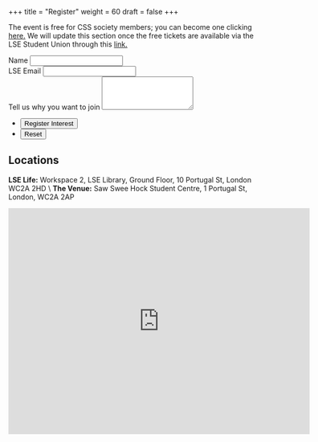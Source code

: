 +++
title = "Register"
weight = 60
draft = false
+++

The event is free for CSS society members; you can become one clicking [here.](https://www.lsesu.com/activities/societies/society/CSS/) We will update this section once the free tickets are available via the LSE Student Union through this [link.](https://www.lsesu.com/events/13345/6679/)

<form method="post" action="https://formspree.io/css@lsesu.org">
	<div class="field half first">
		<label for="name">Name</label>
		<input type="text" name="name" id="name" />
	</div>
	<div class="field half">
		<label for="email">LSE Email</label>
		<input type="text" name="email" id="email" />
	</div>
	<div class="field">
		<label for="message">Tell us why you want to join</label>
		<textarea name="message" id="message" rows="4"></textarea>
	</div>
	<ul class="actions">
		<li><input type="submit" value="Register Interest" class="special" /></li>
		<li><input type="reset" value="Reset" /></li>
	</ul>
</form>

## Locations

__LSE Life:__ Workspace 2, LSE Library, Ground Floor, 10 Portugal St, London WC2A 2HD \\
__The Venue:__ Saw Swee Hock Student Centre, 1 Portugal St, London, WC2A 2AP

<div id='map'>
<iframe src="https://www.google.com/maps/embed?pb=!1m18!1m12!1m3!1d2231.736847887586!2d-0.11793915438182817!3d51.51431022788282!2m3!1f0!2f0!3f0!3m2!1i1024!2i768!4f13.1!3m3!1m2!1s0x487604b555fc840d%3A0x4d9b1e9ee55ec642!2sSaw+Swee+Hock+Centre!5e0!3m2!1sen!2suk!4v1519214165497" width="600" height="450" frameborder="0" style="border:0" allowfullscreen></iframe>
</div>